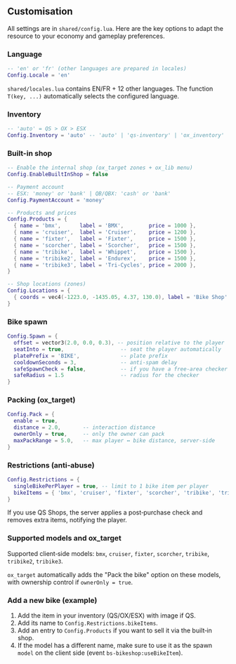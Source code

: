 ## Customisation

All settings are in `shared/config.lua`. Here are the key options to adapt the resource to your economy and gameplay preferences.

### Language
```lua
-- 'en' or 'fr' (other languages are prepared in locales)
Config.Locale = 'en'
```

`shared/locales.lua` contains EN/FR + 12 other languages. The function `T(key, ...)` automatically selects the configured language.

### Inventory
```lua
-- 'auto' = QS > OX > ESX
Config.Inventory = 'auto' -- 'auto' | 'qs-inventory' | 'ox_inventory' | 'esx'
```

### Built-in shop
```lua
-- Enable the internal shop (ox_target zones + ox_lib menu)
Config.EnableBuiltInShop = false

-- Payment account
-- ESX: 'money' or 'bank' | QB/QBX: 'cash' or 'bank'
Config.PaymentAccount = 'money'

-- Products and prices
Config.Products = {
  { name = 'bmx',      label = 'BMX',        price = 1000 },
  { name = 'cruiser',  label = 'Cruiser',    price = 1200 },
  { name = 'fixter',   label = 'Fixter',     price = 1500 },
  { name = 'scorcher', label = 'Scorcher',   price = 1500 },
  { name = 'tribike',  label = 'Whippet',    price = 1500 },
  { name = 'tribike2', label = 'Endurex',    price = 1500 },
  { name = 'tribike3', label = 'Tri-Cycles', price = 2000 },
}

-- Shop locations (zones)
Config.Locations = {
  { coords = vec4(-1223.0, -1435.05, 4.37, 130.0), label = 'Bike Shop' },
}
```

### Bike spawn
```lua
Config.Spawn = {
  offset = vector3(2.0, 0.0, 0.3), -- position relative to the player
  seatInto = true,                  -- seat the player automatically
  platePrefix = 'BIKE',             -- plate prefix
  cooldownSeconds = 3,              -- anti‑spam delay
  safeSpawnCheck = false,           -- if you have a free‑area checker
  safeRadius = 1.5                  -- radius for the checker
}
```

### Packing (ox_target)
```lua
Config.Pack = {
  enable = true,
  distance = 2.0,       -- interaction distance
  ownerOnly = true,     -- only the owner can pack
  maxPackRange = 5.0,   -- max player ↔ bike distance, server‑side
}
```

### Restrictions (anti‑abuse)
```lua
Config.Restrictions = {
  singleBikePerPlayer = true, -- limit to 1 bike item per player
  bikeItems = { 'bmx', 'cruiser', 'fixter', 'scorcher', 'tribike', 'tribike2', 'tribike3' }
}
```

If you use QS Shops, the server applies a post‑purchase check and removes extra items, notifying the player.

### Supported models and ox_target
Supported client‑side models: `bmx`, `cruiser`, `fixter`, `scorcher`, `tribike`, `tribike2`, `tribike3`.

`ox_target` automatically adds the "Pack the bike" option on these models, with ownership control if `ownerOnly = true`.

### Add a new bike (example)
1) Add the item in your inventory (QS/OX/ESX) with image if QS.
2) Add its name to `Config.Restrictions.bikeItems`.
3) Add an entry to `Config.Products` if you want to sell it via the built‑in shop.
4) If the model has a different name, make sure to use it as the spawn `model` on the client side (event `bs-bikeshop:useBikeItem`).



